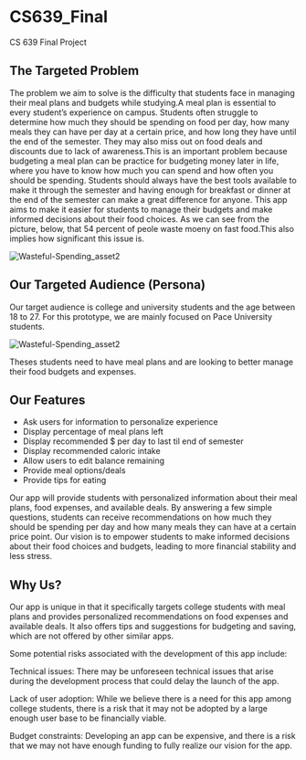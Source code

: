# CS639_Final
CS 639 Final Project

## The Targeted Problem 

The problem we aim to solve is the difficulty that students face in managing their meal plans and budgets while studying.A meal plan is essential to every student’s experience on campus.   Students often struggle to determine how much they should be spending on food per day, how many meals they can have per day at a certain price, and how long they have until the end of the semester. They may also miss out on food deals and discounts due to lack of awareness.This is an important problem because budgeting a meal plan can be practice for budgeting money later in life, where you have to know how much you can spend and how often you should be spending. Students should always have the best tools available to make it through the semester and having enough for breakfast or dinner at the end of the semester can make a great difference for anyone. This app aims to make it easier for students to manage their budgets and make informed decisions about their food choices. As we can see from the picture, below, that 54 percent of peole waste moeny on fast food.This also implies how significant this issue is. 

![Wasteful-Spending_asset2](https://user-images.githubusercontent.com/78415690/233514592-f0697221-94e3-4255-8611-8230beb6dab1.jpg)

## Our Targeted Audience (Persona)

Our target audience is college and university students and the age between 18 to 27. For this prototype, we are mainly focused on Pace University students.

![Wasteful-Spending_asset2](https://user-images.githubusercontent.com/78415690/233516180-19915a92-e204-42ac-8e6f-92c8d5edded2.jpg)

Theses students need to have meal plans and are looking to better manage their food budgets and expenses.

## Our Features
* Ask users for information to personalize experience
* Display percentage of meal plans left
* Display recommended $ per day to last til end of semester
* Display recommended caloric intake
* Allow users to edit balance remaining
* Provide meal options/deals
* Provide tips for eating

Our app will provide students with personalized information about their meal plans, food expenses, and available deals. By answering a few simple questions, students can receive recommendations on how much they should be spending per day and how many meals they can have at a certain price point. Our vision is to empower students to make informed decisions about their food choices and budgets, leading to more financial stability and less stress.


## Why Us?
Our app is unique in that it specifically targets college students with meal plans and provides personalized recommendations on food expenses and available deals. It also offers tips and suggestions for budgeting and saving, which are not offered by other similar apps.

Some potential risks associated with the development of this app include:

Technical issues: There may be unforeseen technical issues that arise during the development process that could delay the launch of the app.

Lack of user adoption: While we believe there is a need for this app among college students, there is a risk that it may not be adopted by a large enough user base to be financially viable.

Budget constraints: Developing an app can be expensive, and there is a risk that we may not have enough funding to fully realize our vision for the app.


